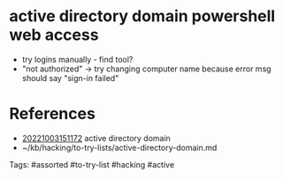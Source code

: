 # active directory domain powershell web access
- try logins manually - find tool?
- "not authorized" -> try changing computer name because error msg should say "sign-in failed"

# References
- [20221003151172](/zet/20221003151172/README.md) active directory domain
- ~/kb/hacking/to-try-lists/active-directory-domain.md

Tags:
    #assorted #to-try-list #hacking #active
